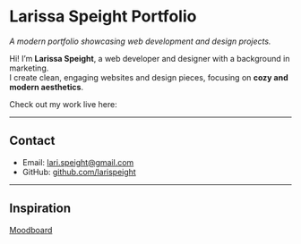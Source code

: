 # Larissa Speight Portfolio
*A modern portfolio showcasing web development and design projects.*

Hi! I’m **Larissa Speight**, a web developer and designer with a background in marketing.  
I create clean, engaging websites and design pieces, focusing on **cozy and modern aesthetics**.

Check out my work live here: 

---

## Contact
- Email: lari.speight@gmail.com 
- GitHub: [github.com/larispeight](https://github.com/larispeight)

---

## Inspiration
[Moodboard](assets/images/port.png)
